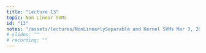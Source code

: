 ```yaml
---
title: "Lecture 13"
topic: Non Linear SVMs
id: "13"
notes: "/assets/lectures/NonLinearlySeparable and Kernel SVMs Mar 3, 2025.pdf"
# slides: ""
# recording: ""
---
```

